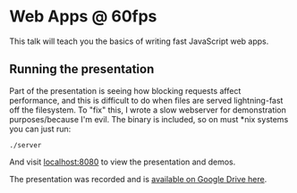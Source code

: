 # Web Apps @ 60fps
This talk will teach you the basics of writing fast JavaScript web apps.

## Running the presentation
Part of the presentation is seeing how blocking requests affect performance, and this is difficult to do
when files are served lightning-fast off the filesystem. To "fix" this, I wrote a slow webserver
for demonstration purposes/because I'm evil. The binary is included, so on must \*nix systems you can just run:

`./server`

And visit [localhost:8080](http://localhost:8080) to view the presentation and demos.

The presentation was recorded and is [available on Google Drive here](https://drive.google.com/a/opower.com/file/d/0B86g_Cj7sISlRUhSdUtZblhUVE0/view?usp=sharing).
